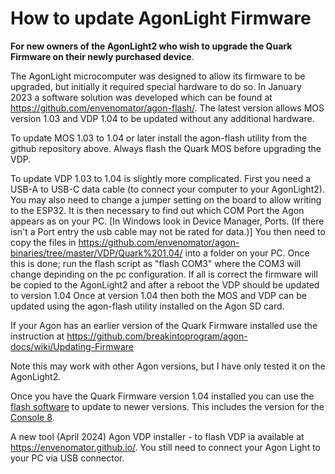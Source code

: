 # How to update AgonLight Firmware

<b>For new owners of the AgonLight2 who wish to upgrade the Quark Firmware on their newly purchased device</b>.

The AgonLight microcomputer was designed to allow its firmware to be upgraded, but initially it required special hardware to do so.
In January 2023 a software solution was developed which can be found at https://github.com/envenomator/agon-flash/.
The latest version allows MOS version 1.03 and VDP 1.04 to be updated without any additional hardware.

To update MOS 1.03 to 1.04 or later install the agon-flash utility from the github repository above. Always flash the Quark MOS before upgrading the VDP.

To update VDP 1.03 to 1.04 is slightly more complicated. First you need a USB-A to USB-C data cable (to connect your computer to your AgonLight2). You may also need to change a jumper setting on the board to allow writing to the ESP32. It is then necessary to find out which COM Port the Agon appears as on your PC. [In Windows look in Device Manager, Ports. (If there isn't a Port entry the usb cable may not be rated for data.)] You then need to copy the files in https://github.com/envenomator/agon-binaries/tree/master/VDP/Quark%201.04/ into a folder on your PC. Once this is done; run the flash script as "flash COM3" where the COM3 will change depinding on the pc configuration. If all is correct the firmware will be copied to the AgonLight2 and after a reboot the VDP should be updated to version 1.04
Once at version 1.04 then both the MOS and VDP can be updated using the agon-flash utility installed on the Agon SD card.

If your Agon has an earlier version of the Quark Firmware installed use the instruction at https://github.com/breakintoprogram/agon-docs/wiki/Updating-Firmware

Note this may work with other Agon versions, but I have only tested it on the AgonLight2.

Once you have the Quark Firmware version 1.04 installed you can use the [flash software](https://github.com/envenomator/agon-flash/) to update to newer versions. This includes the version for the [Console 8](https://github.com/AgonConsole8).
<!-- Quark Firmware can be found as {MOS}(mos.bin) and {VDP}(firmware.bin) -->
A new tool (April 2024) Agon VDP installer - to flash VDP ia available at https://envenomator.github.io/. You still need to connect your Agon Light to your PC via USB connector.
